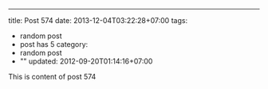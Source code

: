 ---
title: Post 574
date: 2013-12-04T03:22:28+07:00
tags:
  - random post
  - post has 5
category:
  - random post
  - ""
updated: 2012-09-20T01:14:16+07:00

This is content of post 574